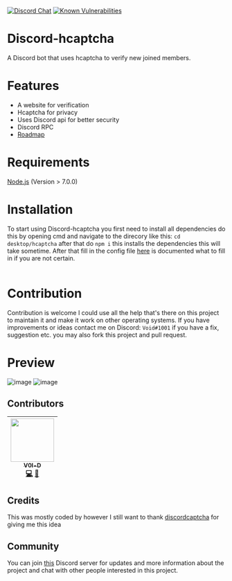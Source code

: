[![Discord Chat](https://img.shields.io/discord/868546947953356860)](https://discord.gg/kbf8EjpxbU)
[![Known Vulnerabilities](https://snyk.io/test/github/Terroriser1/Discord-Netflix/badge.svg)](https://snyk.io/test/github/Terroriser1/Discord-hcaptcha)
# Discord-hcaptcha
A Discord bot that uses hcaptcha to verify new joined members.
# Features
- A website for verification
- Hcaptcha for privacy
- Uses Discord api for better security
- Discord RPC
- [Roadmap](https://github.com/Terroriser1/Discord-hcaptcha/wiki/Roadmap)
# Requirements
[Node.js](https://nodejs.org/en/) (Version > 7.0.0)<br>

# Installation
To start using Discord-hcaptcha you first need to install all dependencies do this by opening cmd and navigate to the direcory like this: `cd desktop/hcaptcha` after that do `npm i` this installs the dependencies this will take sometime. After that fill in the config file [here]() is documented what to fill in if you are not certain.<br>
<br>
# Contribution
Contribution is welcome I could use all the help that's there on this project to maintain it and make it work on other operating systems. If you have improvements or ideas contact me on Discord: `Void#1001` if you have a fix, suggestion etc. you may also fork this project and pull request.
# Preview
![image](https://user-images.githubusercontent.com/35117713/148461896-390ca02a-7bdd-4152-96cb-58d187664f4d.png)
![image](https://user-images.githubusercontent.com/35117713/148462369-4ed78244-d45d-4f14-b21e-93800f982180.png)
## Contributors
<!-- ALL-CONTRIBUTORS-LIST:START - Do not remove or modify this section -->
<!-- prettier-ignore -->
| [<img src="https://avatars.githubusercontent.com/u/35117713?v=4" width="100px;"/><br /><sub><b>V0l-D</b></sub>](https://github.com/V0l-D "Void#1001")<br />[💻](https://github.com/V0l-D/discord-netflix/commits?author=V0l-D "Code") [🎨](#design-V0l-D "Design")| 
 | :---: |
<!-- ALL-CONTRIBUTORS-LIST:END -->
## Credits
This was mostly coded by however I still want to thank [discordcaptcha](https://github.com/y21/discordcaptcha) for giving me this idea
## Community
You can join [this](https://discord.gg/mJYxxeZygw) Discord server for updates and more information about the project and chat with other people interested in this project.
